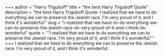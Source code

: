 +++
author = "Harry Triguboff"
title = "the best Harry Triguboff Quote"
description = "the best Harry Triguboff Quote: I realized that we have to do everything we can to preserve the Jewish race. I'm very proud of it, and I think it's wonderful."
slug = "i-realized-that-we-have-to-do-everything-we-can-to-preserve-the-jewish-race-im-very-proud-of-it-and-i-think-its-wonderful"
quote = '''I realized that we have to do everything we can to preserve the Jewish race. I'm very proud of it, and I think it's wonderful.'''
+++
I realized that we have to do everything we can to preserve the Jewish race. I'm very proud of it, and I think it's wonderful.
